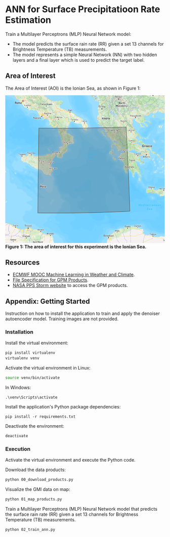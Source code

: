 # ANN for Surface Precipitatioon Rate Estimation

Train a Multilayer Perceptrons (MLP) Neural Network model:
- The model predicts the surface rain rate (RR) given a set 13 channels for Brightness Temperature (TB) measurements.
- The model represents a simple Neural Network (NN) with two hidden layers and a final layer which is used to predict the target label.

## Area of Interest
The Area of Interest (AOI) is the Ionian Sea, as shown in Figure 1:

![AOI: The Ionian Sea.](/figures/fig1_aoi_ionian_sea.png)
**Figure 1: The area of interest for this experiment is the Ionian Sea.**

## Resources
- [ECMWF MOOC Machine Learning in Weather and Climate](https://github.com/ecmwf-projects/mooc-machine-learning-weather-climate/blob/main/tier_3/observations/mooc_tier3_1_ml_sat_panegrossi_v5.ipynb).
- [File Specification for GPM Products](https://gpm.nasa.gov/resources/documents/file-specification-gpm-products).
- [NASA PPS Storm website](https://storm.pps.eosdis.nasa.gov/storm/) to access the GPM products.

## Appendix: Getting Started
Instruction on how to install the application to train and apply the denoiser autoencoder model. Training images are not provided.

### Installation
Install the virtual environment:
```bash
pip install virtualenv
virtualenv venv
```

Activate the virtual environment in Linux:
```bash
source venv/bin/activate
```

In Windows:
```
.\venv\Scripts\activate
```

Install the application's Python package dependencies:
```
pip install -r requirements.txt
```

Deactivate the environment:
```bash
deactivate
```

### Execution
Activate the virtual environment and execute the Python code. 

Download the data products:
```bash
python 00_download_products.py
```

Visualize the GMI data on map:
```bash
python 01_map_products.py
```

Train a Multilayer Perceptrons (MLP) Neural Network model that predicts the surface rain rate (RR) given a set 13 channels for Brightness Temperature (TB) measurements.
```bash
python 02_train_ann.py
```